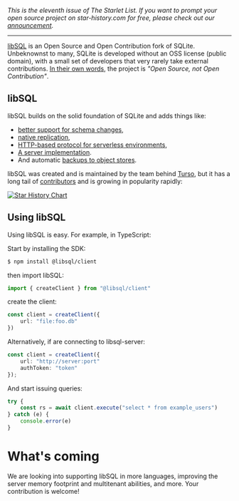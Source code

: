 _This is the eleventh issue of The Starlet List. If you want to prompt your open source project on star-history.com for free, please check out our [announcement](/blog/list-your-open-source-project)._

---

[libSQL](https://turso.tech/libsql) is an Open Source and Open Contribution fork of SQLite. Unbeknownst to many, SQLite is developed without an OSS license (public domain), with a small set of developers that very rarely take external contributions. [In their own words](https://sqlite.org/copyright.html), the project is _"Open Source, not Open Contribution"_.

## libSQL

libSQL builds on the solid foundation of SQLite and adds things like:

-   [better support for schema changes](https://github.com/tursodatabase/libsql/pull/245),
-   [native replication](https://github.com/tursodatabase/libsql/tree/main/libsql-server/proto),
-   [HTTP-based protocol for serverless environments](https://github.com/tursodatabase/libsql/tree/main/libsql-server/docs),
-   [A server implementation](https://github.com/tursodatabase/libsql/tree/main/libsql-server).
-   And automatic [backups to object stores](https://github.com/tursodatabase/libsql/tree/main/bottomless).

libSQL was created and is maintained by the team behind [Turso](https://turso.tech), but it has a long tail of [contributors](https://github.com/tursodatabase/libsql/graphs/contributors) and is growing in popularity rapidly:

[![Star History Chart](https://api.star-history.com/svg?repos=tursodatabase/libsql,sqlite/sqlite&type=Date)](https://star-history.com/#tursodatabase/libsql&sqlite/sqlite&Date)

## Using libSQL

Using libSQL is easy. For example, in TypeScript:

Start by installing the SDK:

```bash
$ npm install @libsql/client
```

then import libSQL:

```typescript
import { createClient } from "@libsql/client"
```

create the client:

```typescript
const client = createClient({
    url: "file:foo.db"
})
```

Alternatively, if are connecting to libsql-server:

```typescript
const client = createClient({
    url: "http://server:port"
    authToken: "token"
});
```

And start issuing queries:

```typescript
try {
    const rs = await client.execute("select * from example_users")
} catch (e) {
    console.error(e)
}
```

# What's coming

We are looking into supporting libSQL in more languages, improving the server memory footprint and multitenant abilities, and more. Your contribution is welcome!
